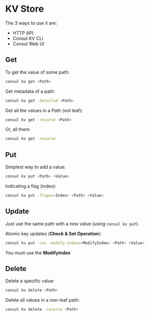 # KV Store
The 3 ways to use it are:
- HTTP API
- Consul KV CLI
- Consul Web UI

## Get
To get the value of some path:
```sh
consul kv get <Path>
```

Get metadata of a path:
```sh
consul kv get -detailed <Path>
```

Get all the values in a Path (not leaf):
```sh
consul kv get -recurse <Path>
```
Or, all them:
```sh
consul kv get -recurse
```

## Put
Simplest way to add a value:
```sh
consul kv put <Path> <Value>
```

Indicating a flag (index):
```sh
consul kv put -flags=<Index> <Path> <Value>
```

## Update
Just use the same path with a new value (using `consul kv put`).

Atomic key updates (**Check & Set Operation**):
```sh
consul kv put -cas -modify-index=<ModifyIndex> <Path> <Value>
```
You must use the **ModifyIndex**

## Delete
Delete a specific value:
```sh
consul kv delete <Path>
```

Delete all values in a non-leaf path:
```sh
consul kv delete -recurse <Path>
```